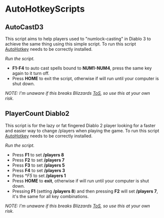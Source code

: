 # AutoHotkeyScripts

## AutoCastD3

This script aims to help players used to "numlock-casting" in Diablo 3 to achieve the same thing using this simple script. To run this script [AutoHotkey](https://www.autohotkey.com) needs to be correctly installed. 

*Run the script.*

* **F1-F4** to auto cast spells bound to **NUM1-NUM4**, press the same key again to it turn off.
* Press **HOME** to exit the script, otherwise if will run until your computer is shut down.

*NOTE: I'm unaware if this breaks Blizzards [ToS](https://www.blizzard.com/en-us/legal/fba4d00f-c7e4-4883-b8b9-1b4500a402ea/blizzard-end-user-license-agreement), so use this at your own risk.*

## PlayerCount Diablo2

This script is for the lazy or fat fingered Diablo 2 player looking for a faster and easier way to change /players when playing the game. To run this script [AutoHotkey](https://www.autohotkey.com) needs to be correctly installed. 

*Run the script.*

* Press **F1** to set **/players 8**
* Press **F2** to set **/players 7**
* Press **F3** to set **/players 5**
* Press **F4** to set **/players 3**
* Press **F5* to set **/players 1**
* Press **HOME** to **exit**, otherwise if will run until your computer is shut down.
* Pressing **F1** (setting **/players 8**) and then pressing **F2** will set **/players 7**, it's the same for all key combinations.

*NOTE: I'm unaware if this breaks Blizzards [ToS](https://www.blizzard.com/en-us/legal/fba4d00f-c7e4-4883-b8b9-1b4500a402ea/blizzard-end-user-license-agreement), so use this at your own risk.*
